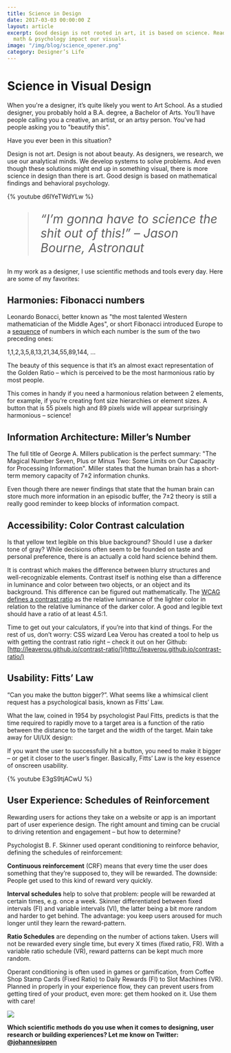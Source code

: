 ```yaml
---
title: Science in Design
date: 2017-03-03 00:00:00 Z
layout: article
excerpt: Good design is not rooted in art, it is based on science. Read about how
  math & psychology impact our visuals.
image: "/img/blog/science_opener.png"
category: Designer’s Life
---
```


# Science in Visual Design

<style>
  blockquote {
    font-size: 200%;
    line-height: 120%;
    font-style: italic;
  }
</style>


When you're a designer, it’s quite likely you went to Art School. As a studied designer, you probably hold a B.A. degree, a Bachelor of Arts. You’ll have people calling you a creative, an artist, or an artsy person. You've had people asking you to "beautify this".

Have you ever been in this situation?

Design is not art. Design is not about beauty. As designers, we research, we use our analytical minds. We develop systems to solve problems. And even though these solutions might end up in something visual, there is more science in design than there is art. Good design is based on mathematical findings and behavioral psychology.

{% youtube d6lYeTWdYLw %}

> “I’m gonna have to science the shit out of this!” – Jason Bourne, Astronaut

In my work as a designer, I use scientific methods and tools every day. Here are some of my favorites:

## Harmonies: Fibonacci numbers

Leonardo Bonacci, better known as "the most talented Western mathematician of the Middle Ages", or short Fibonacci introduced Europe to a [sequence](https://3.7designs.co/blog/2010/10/how-to-design-using-the-fibonacci-sequence/) of numbers in which each number is the sum of the two preceding ones:

1,1,2,3,5,8,13,21,34,55,89,144, …

The beauty of this sequence is that it’s an almost exact representation of the Golden Ratio – which is perceived to be the most harmonious ratio by most people.

This comes in handy if you need a harmonious relation between 2 elements, for example, if you’re creating font size hierarchies or element sizes. A button that is 55 pixels high and 89 pixels wide will appear surprisingly harmonious – science!

## Information Architecture: Miller’s Number

The full title of George A. Millers publication is the perfect summary: "The Magical Number Seven, Plus or Minus Two: Some Limits on Our Capacity for Processing Information". Miller states that the human brain has a short-term memory capacity of 7±2 information chunks.

Even though there are newer findings that state that the human brain can store much more information in an episodic buffer, the 7±2 theory is still a really good reminder to keep blocks of information compact.

## Accessibility: Color Contrast calculation

Is that yellow text legible on this blue background? Should I use a darker tone of gray? While decisions often seem to be founded on taste and personal preference, there is an actually a cold hard science behind them.

It is contrast which makes the difference between blurry structures and well-recognizable elements. Contrast itself is nothing else than a difference in luminance and color between two objects, or an object and its background. This difference can be figured out mathematically. The [WCAG defines a contrast ratio](https://www.w3.org/TR/WCAG/#contrast-ratiodef) as the relative luminance of the lighter color in relation to the relative luminance of the darker color. A good and legible text should have a ratio of at least 4.5:1. 

Time to get out your calculators, if you’re into that kind of things. For the rest of us, don’t worry: CSS wizard Lea Verou has created a tool to help us with getting the contrast ratio right – check it out on her Github: [http://leaverou.github.io/contrast-ratio/](http://leaverou.github.io/contrast-ratio/)

## Usability: Fitts’ Law

“Can you make the button bigger?”. What seems like a whimsical client request has a psychological basis, known as Fitts’ Law.

What the law, coined in 1954 by psychologist Paul Fitts, predicts is that the time required to rapidly move to a target area is a function of the ratio between the distance to the target and the width of the target. Main take away for UI/UX design:

If you want the user to successfully hit a button, you need to make it bigger – or get it closer to the user’s finger. Basically, Fitts’ Law is the key essence of onscreen usability.

{% youtube E3gS9tjACwU %}

## User Experience: Schedules of Reinforcement

Rewarding users for actions they take on a website or app is an important part of user experience design. The right amount and timing can be crucial to driving retention and engagement – but how to determine?

Psychologist B. F. Skinner used operant conditioning to reinforce behavior, defining the schedules of reinforcement:

**Continuous reinforcement** (CRF) means that every time the user does something that they’re supposed to, they will be rewarded. The downside: People get used to this kind of reward very quickly.

**Interval schedules** help to solve that problem: people will be rewarded at certain times, e.g. once a week. Skinner differentiated between fixed intervals (FI) and variable intervals (VI), the latter being a bit more random and harder to get behind. The advantage: you keep users aroused for much longer until they learn the reward-pattern.

**Ratio Schedules** are depending on the number of actions taken. Users will not be rewarded every single time, but every X times (fixed ratio, FR). With a variable ratio schedule (VR), reward patterns can be kept much more random.

Operant conditioning is often used in games or gamification, from Coffee Shop Stamp Cards (Fixed Ratio) to Daily Rewards (FI) to Slot Machines (VR). Planned in properly in your experience flow, they can prevent users from getting tired of your product, even more: get them hooked on it. Use them with care!

![](https://imgs.xkcd.com/comics/science.jpg)

**Which scientific methods do you use when it comes to designing, user research or building experiences? Let me know on Twitter: [@johannesippen](http://twitter.com/johannesippen/)**